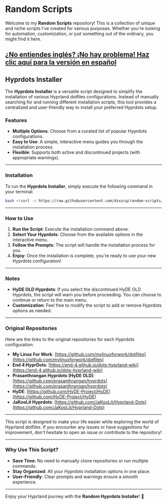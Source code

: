 # Random Scripts

Welcome to my **Random Scripts** repository! This is a collection of unique and niche scripts I've created for various purposes. Whether you're looking for automation, customization, or just something out of the ordinary, you might find it here.

[¿No entiendes inglés? ¡No hay problema! Haz clic aquí para la versión en español](https://github.com/dsxzcq/random-scripts/blob/main/README.ES.MD)
---

## Hyprdots Installer

The **Hyprdots Installer** is a versatile script designed to simplify the installation of various Hyprland dotfiles configurations. Instead of manually searching for and running different installation scripts, this tool provides a centralized and user-friendly way to install your preferred Hyprdots setup.

### Features
- **Multiple Options**: Choose from a curated list of popular Hyprdots configurations.
- **Easy to Use**: A simple, interactive menu guides you through the installation process.
- **Flexible**: Supports both active and discontinued projects (with appropriate warnings).

---

### Installation

To run the **Hyprdots Installer**, simply execute the following command in your terminal:

```bash
bash <(curl -s https://raw.githubusercontent.com/dsxzcq/random-scripts/main/random-hyprdots-installer.sh)
```

---

### How to Use

1. **Run the Script**: Execute the installation command above.
2. **Select Your Hyprdots**: Choose from the available options in the interactive menu.
3. **Follow the Prompts**: The script will handle the installation process for you.
4. **Enjoy**: Once the installation is complete, you're ready to use your new Hyprdots configuration!

---

### Notes
- **HyDE OLD Hyprdots**: If you select the discontinued HyDE OLD Hyprdots, the script will warn you before proceeding. You can choose to continue or return to the main menu.
- **Customization**: Feel free to modify the script to add or remove Hyprdots options as needed.

---

### Original Repositories
Here are the links to the original repositories for each Hyprdots configuration:

- **My Linux For Work**: [https://github.com/mylinuxforwork/dotfiles](https://github.com/mylinuxforwork/dotfiles)
- **End 4 HyprDots**: [https://end-4.github.io/dots-hyprland-wiki](https://end-4.github.io/dots-hyprland-wiki)
- **Prasanthrangan Hyprdots (HyDE OLD)**: [https://github.com/prasanthrangan/hyprdots](https://github.com/prasanthrangan/hyprdots)
- **HyDE**: [https://github.com/HyDE-Project/HyDE](https://github.com/HyDE-Project/HyDE)
- **JaKooLit Hyprdots**: [https://github.com/JaKooLit/Hyprland-Dots](https://github.com/JaKooLit/Hyprland-Dots)

---

This script is designed to make your life easier while exploring the world of Hyprland dotfiles. If you encounter any issues or have suggestions for improvement, don't hesitate to open an issue or contribute to the repository!

---

### Why Use This Script?
- **Save Time**: No need to manually clone repositories or run multiple commands.
- **Stay Organized**: All your Hyprdots installation options in one place.
- **User-Friendly**: Clear prompts and warnings ensure a smooth experience.

---

Enjoy your Hyprland journey with the **Random Hyprdots Installer**! 🚀
